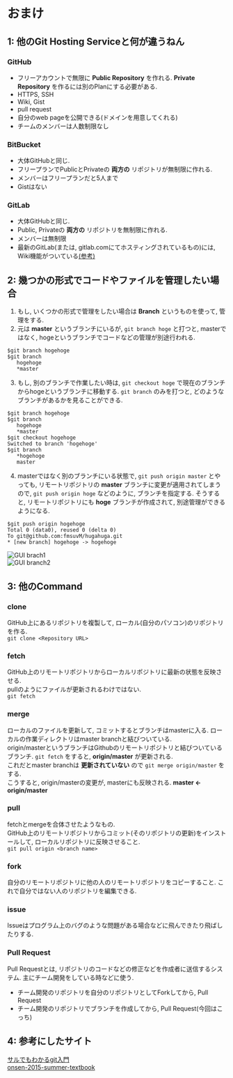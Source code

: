 # **おまけ**

## **1: 他のGit Hosting Serviceと何が違うねん**

### **GitHub**

- フリーアカウントで無限に **Public Repository** を作れる. **Private Repository** を作るには別のPlanにする必要がある.
- HTTPS, SSH
- Wiki, Gist
- pull request
- 自分のweb pageを公開できる(ドメインを用意してくれる)
- チームのメンバーは人数制限なし

### **BitBucket**

- 大体GitHubと同じ.
- フリープランでPublicとPrivateの **両方の** リポジトリが無制限に作れる.
- メンバーはフリープランだと5人まで
- Gistはない

### **GitLab**

- 大体GitHubと同じ.
- Public, Privateの **両方の** リポジトリを無制限に作れる.
- メンバーは無制限
- 最新のGitLab(または, gitlab.comにてホスティングされているもの)には, Wiki機能がついている[(参考)](https://github.com/fmsuvM/GitStudy/blob/tkd/gitStudy.md#gitlab)

## **2: 幾つかの形式でコードやファイルを管理したい場合**

1. もし, いくつかの形式で管理をしたい場合は **Branch** というものを使って, 管理をする.
2. 元は **master** というブランチにいるが, `git branch hoge` と打つと, masterではなく, hogeというブランチでコードなどの管理が別途行われる.

  ```
  $git branch hogehoge
  $git branch
     hogehoge
     *master
  ```

3. もし, 別のブランチで作業したい時は, `git checkout hoge` で現在のブランチからhogeというブランチに移動する. `git branch` のみを打つと, どのようなブランチがあるかを見ることができる.

  ```
  $git branch hogehoge
  $git branch
     hogehoge
     *master
  $git checkout hogehoge
  Switched to branch 'hogehoge'
  $git branch
     *hogehoge
     master
  ```

4. masterではなく別のブランチにいる状態で, `git push origin master` とやっても, リモートリポジトリの **master** ブランチに変更が適用されてしまうので, `git push origin hoge` などのように, ブランチを指定する. そうすると, リモートリポジトリにも **hoge** ブランチが作成されて, 別途管理ができるようになる.

  ```
  $git push origin hogehoge
  Total 0 (data0), reused 0 (delta 0)
  To git@github.com:fmsuvM/hugahuga.git
  * [new branch] hogehoge -> hogehoge
  ```

  ![GUI brach1](https://gyazo.com/b7c77c884dea50760b96d7a5010a42b8.jpg)<br>
  ![GUI branch2](https://gyazo.com/2734ab6ff55bc2332842aaba6baa1801.jpg)


## **3: 他のCommand**
### **clone**
GitHub上にあるリポジトリを複製して, ローカル(自分のパソコン)のリポジトリを作る.  
`git clone <Repository URL>`

### **fetch**
GitHub上のリモートリポジトリからローカルリポジトリに最新の状態を反映させる.  
pullのようにファイルが更新されるわけではない.  
`git fetch`

### **merge**
ローカルのファイルを更新して, コミットするとブランチはmasterに入る. ローカルの作業ディレクトリはmaster branchと結びついている.  
origin/masterというブランチはGithubのリモートリポジトリと結びついているブランチ. `git fetch` をすると, **origin/master** が更新される.  
これだとmaster branchは **更新されていない** ので `git merge origin/master` をする.  
こうすると, origin/masterの変更が, masterにも反映される. **master <- origin/master**

### **pull**
fetchとmergeを合体させたようなもの.  
GitHub上のリモートリポジトリからコミット(そのリポジトリの更新)をインストールして, ローカルリポジトリに反映させること.  
`git pull origin <branch name>`

### **fork**  
自分のリモートリポジトリに他の人のリモートリポジトリをコピーすること. これで自分ではない人のリポジトリを編集できる.  

### **issue**
Issueはプログラム上のバグのような問題がある場合などに飛んできたり飛ばしたりする.

### **Pull Request**  
Pull Requestとは, リポジトリのコードなどの修正などを作成者に送信するシステム. 主にチーム開発をしている時などに使う.
  - チーム開発のリポジトリを自分のリポジトリとしてForkしてから, Pull Request
  - チーム開発のリポジトリでブランチを作成してから, Pull Request(今回はこっち)

## **4: 参考にしたサイト**

[サルでもわかるgit入門](http://www.backlog.jp/git-guide/)<br>
[onsen-2015-summer-textbook](https://github.com/post-internet/onsen-2015-summer-textbook/tree/master/001_mactkg)
